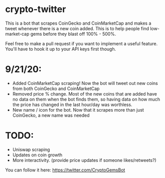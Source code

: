# crypto-twitter

This is a bot that scrapes CoinGecko and CoinMarketCap and makes a tweet whenever there is a new coin added. This is to help people find low-market-cap gems before they blast off 100% - 500%.


Feel free to make a pull request if you want to implement a useful feature. You'll have to hook it up to your API keys first though.

# 9/21/20:
 - Added CoinMarketCap scraping! Now the bot will tweet out new coins from both CoinGecko and CoinMarketCap
 - Removed price % change. Most of the new coins that are added have no data on them when the bot finds them, so having data on how much the price has changed in the last hour/day was worthless.
 - New name / icon for the bot. Now that it scrapes more than just CoinGecko, a new name was needed


# TODO:
 - Uniswap scraping
 - Updates on coin growth
 - More interactivity. (provide price updates if someone likes/retweets?)


You can follow it here:
https://twitter.com/CryptoGemsBot
